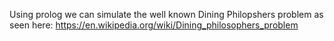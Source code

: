 Using prolog we can simulate the well known Dining Philopshers problem as seen here:
https://en.wikipedia.org/wiki/Dining_philosophers_problem
